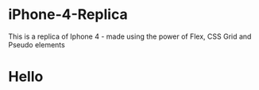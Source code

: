 # iPhone-4-Replica
This is a replica of Iphone 4 - made using the power of Flex, CSS Grid and Pseudo elements
# Hello

